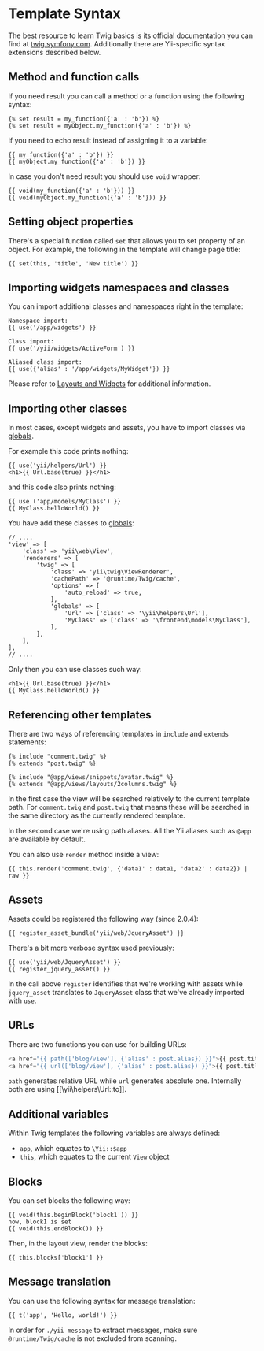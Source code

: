 Template Syntax
===============

The best resource to learn Twig basics is its official documentation you can find at
[twig.symfony.com](http://twig.symfony.com/documentation). Additionally there are Yii-specific syntax extensions
described below.

## Method and function calls

If you need result you can call a method or a function using the following syntax:

```twig
{% set result = my_function({'a' : 'b'}) %}
{% set result = myObject.my_function({'a' : 'b'}) %}
```

If you need to echo result instead of assigning it to a variable:

```twig
{{ my_function({'a' : 'b'}) }}
{{ myObject.my_function({'a' : 'b'}) }}
```

In case you don't need result you should use `void` wrapper:

```twig
{{ void(my_function({'a' : 'b'})) }}
{{ void(myObject.my_function({'a' : 'b'})) }}
```

## Setting object properties

There's a special function called `set` that allows you to set property of an object. For example, the following
in the template will change page title:

```twig
{{ set(this, 'title', 'New title') }}
```

## Importing widgets namespaces and classes

You can import additional classes and namespaces right in the template:

```twig
Namespace import:
{{ use('/app/widgets') }}

Class import:
{{ use('/yii/widgets/ActiveForm') }}

Aliased class import:
{{ use({'alias' : '/app/widgets/MyWidget'}) }}
```
Please refer to [Layouts and Widgets](layouts-and-widgets.md) for additional information.


## Importing other classes

In most cases, except widgets and assets, you have to import classes via [globals](additional-configuration.md#globals).
 
For example this code prints nothing:

```
{{ use('yii/helpers/Url') }}
<h1>{{ Url.base(true) }}</h1>
```

and this code also prints nothing:

```
{{ use ('app/models/MyClass') }}  
{{ MyClass.helloWorld() }}
```

You have add these classes to [globals](additional-configuration.md#globals):

```
// ....
'view' => [
    'class' => 'yii\web\View',
    'renderers' => [
        'twig' => [
            'class' => 'yii\twig\ViewRenderer',
            'cachePath' => '@runtime/Twig/cache',
            'options' => [
                'auto_reload' => true,
            ],
            'globals' => [
                'Url' => ['class' => '\yii\helpers\Url'],
                'MyClass' => ['class' => '\frontend\models\MyClass'],
            ],
        ],
    ],
],
// ....
```

Only then you can use classes such way:
```
<h1>{{ Url.base(true) }}</h1>
{{ MyClass.helloWorld() }}
```


## Referencing other templates

There are two ways of referencing templates in `include` and `extends` statements:

```twig
{% include "comment.twig" %}
{% extends "post.twig" %}

{% include "@app/views/snippets/avatar.twig" %}
{% extends "@app/views/layouts/2columns.twig" %}
```

In the first case the view will be searched relatively to the current template path. For `comment.twig` and `post.twig`
that means these will be searched in the same directory as the currently rendered template.

In the second case we're using path aliases. All the Yii aliases such as `@app` are available by default.

You can also use `render` method inside a view:
```
{{ this.render('comment.twig', {'data1' : data1, 'data2' : data2}) | raw }}
```

## Assets

Assets could be registered the following way (since 2.0.4):

```twig
{{ register_asset_bundle('yii/web/JqueryAsset') }}
```

There's a bit more verbose syntax used previously:

```twig
{{ use('yii/web/JqueryAsset') }}
{{ register_jquery_asset() }}
```

In the call above `register` identifies that we're working with assets while `jquery_asset` translates to `JqueryAsset`
class that we've already imported with `use`.

## URLs

There are two functions you can use for building URLs:

```php
<a href="{{ path(['blog/view'], {'alias' : post.alias}) }}">{{ post.title }}</a>
<a href="{{ url(['blog/view'], {'alias' : post.alias}) }}">{{ post.title }}</a>
```

`path` generates relative URL while `url` generates absolute one. Internally both are using [[\yii\helpers\Url::to]].

## Additional variables

Within Twig templates the following variables are always defined:

- `app`, which equates to `\Yii::$app`
- `this`, which equates to the current `View` object
 
## Blocks

You can set blocks the following way:

```twig
{{ void(this.beginBlock('block1')) }}
now, block1 is set
{{ void(this.endBlock()) }}
```

Then, in the layout view, render the blocks:

```twig
{{ this.blocks['block1'] }}
```

## Message translation

You can use the following syntax for message translation:

```twig
{{ t('app', 'Hello, world!') }}
```

In order for `./yii message` to extract messages, make sure `@runtime/Twig/cache` is not excluded from scanning.

